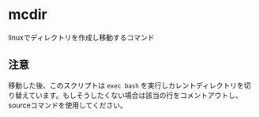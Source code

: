 # mcdir
linuxでディレクトリを作成し移動するコマンド

## 注意
移動した後、このスクリプトは `exec bash` を実行しカレントディレクトリを切り替えています。もしそうしたくない場合は該当の行をコメントアウトし、sourceコマンドを使用してください。
